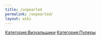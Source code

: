```yaml
---
title: /unpearled
permalink: /unpearled/
layout: wiki
---
```


[Категория:Визуальщики](Категория:Визуальщики "wikilink")
[Категория:Пуперы](Категория:Пуперы "wikilink")
